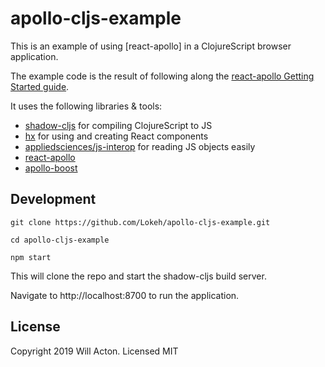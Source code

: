 # apollo-cljs-example

This is an example of using [react-apollo] in a ClojureScript browser application.

The example code is the result of following along the [react-apollo Getting Started guide](https://github.com/apollographql/apollo-client/blob/f5604474fb69080780ca234dc200a0257e39895b/docs/source/essentials/get-started.md).

It uses the following libraries & tools:
- [shadow-cljs](https://github.com/thheller/shadow-cljs) for compiling ClojureScript to JS
- [hx](https://github.com/Lokeh/hx) for using and creating React components
- [appliedsciences/js-interop](https://github.com/appliedsciencestudio/js-interop) for reading JS objects easily
- [react-apollo](https://github.com/apollographql/react-apollo)
- [apollo-boost](https://github.com/apollographql/apollo-client/tree/master/packages/apollo-boost)

## Development

```
git clone https://github.com/Lokeh/apollo-cljs-example.git

cd apollo-cljs-example

npm start
```

This will clone the repo and start the shadow-cljs build server.

Navigate to http://localhost:8700 to run the application.

## License

Copyright 2019 Will Acton. Licensed MIT
